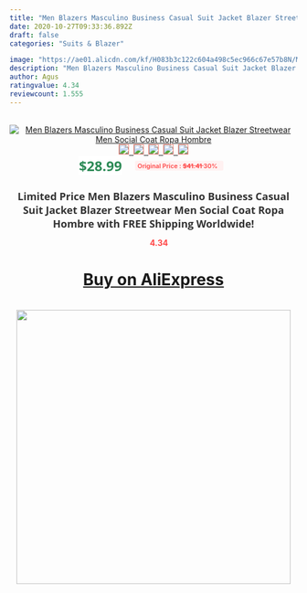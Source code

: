 ```yaml
---
title: "Men Blazers Masculino Business Casual Suit Jacket Blazer Streetwear Men Social Coat Ropa Hombre"
date: 2020-10-27T09:33:36.892Z
draft: false
categories: "Suits & Blazer"

image: "https://ae01.alicdn.com/kf/H083b3c122c604a498c5ec966c67e57b8N/Men-Blazers-Masculino-Business-Casual-Suit-Jacket-Blazer-Streetwear-Men-Social-Coat-Ropa-Hombre.png_220x220.png"
description: "Men Blazers Masculino Business Casual Suit Jacket Blazer Streetwear Men Social Coat Ropa Hombre"
author: Agus
ratingvalue: 4.34
reviewcount: 1.555
---
```

<br>
<div style="text-align: center;">
<a href="https://s.click.aliexpress.com/e/_A7dMet" target="_blank" rel="nofollow noopener noreferrer"><img alt="Men Blazers Masculino Business Casual Suit Jacket Blazer Streetwear Men Social Coat Ropa Hombre" class="magnifier-image" src="https://ae01.alicdn.com/kf/H083b3c122c604a498c5ec966c67e57b8N/Men-Blazers-Masculino-Business-Casual-Suit-Jacket-Blazer-Streetwear-Men-Social-Coat-Ropa-Hombre.png_220x220.png_640x640.jpg">
<br>
<img style="border:1px solid salmon" src="https://ae01.alicdn.com/kf/H083b3c122c604a498c5ec966c67e57b8N/Men-Blazers-Masculino-Business-Casual-Suit-Jacket-Blazer-Streetwear-Men-Social-Coat-Ropa-Hombre.png_120x120.jpg">&nbsp;&nbsp;<img style="border:1px solid salmon" src="https://ae01.alicdn.com/kf/Hc9fc498a75b147d0871c8b5c9f45839e1/Men-Blazers-Masculino-Business-Casual-Suit-Jacket-Blazer-Streetwear-Men-Social-Coat-Ropa-Hombre.jpg_120x120.jpg">&nbsp;&nbsp;<img style="border:1px solid salmon" src="_120x120.jpg">&nbsp;&nbsp;<img style="border:1px solid salmon" src="_120x120.jpg">&nbsp;&nbsp;<img style="border:1px solid salmon" src="_120x120.jpg"></a></div><br0>
<div style="text-align: center;"><span style="background-color: white; border: 0px; box-sizing: border-box; color: seagreen; display: inline-block; font-family: &quot;open sans&quot; , &quot;arial&quot; , &quot;helvetica&quot; , sans-serif , &quot;heiti&quot;; font-size: 24px; font-stretch: inherit; font-weight: 700; line-height: inherit; margin: 0px 10px 0px 0px; padding: 0px; vertical-align: middle;">$28.99 </span>
<span style="background: rgb(255 , 241 , 241); border-radius: 3px; border: 0px; box-sizing: border-box; color: #ff4747; display: inline-block; font-family: inherit; font-size: 12px; font-stretch: inherit; font-style: inherit; font-variant: inherit; font-weight: 600; line-height: inherit; margin: 0px; padding: 2px 5px; transform: scale(0.9); vertical-align: middle;">Original Price : <b style="text-decoration: line-through;">$41.41 </b> 30%&nbsp;&nbsp;</span></div>
<h1 style="color: #333333; display: inline-block; font-family: &quot;open sans&quot; , &quot;arial&quot; , &quot;helvetica&quot; , sans-serif , &quot;heiti&quot;; font-size: 18px; font-stretch: inherit; font-weight: 700; text-align: center;">Limited Price Men Blazers Masculino Business Casual Suit Jacket Blazer Streetwear Men Social Coat Ropa Hombre with FREE Shipping Worldwide!</h1>
<div style="color: #ff4747; text-align: center;">
<img src="https://4.bp.blogspot.com/-M0ZcTcb-5uY/XleCXlxnR4I/AAAAAAAAAEc/OrjgMkXV1oMQFaCRZj5HQwOCBcu3w1FegCPcBGAYYCw/s1600/star.png" style="height: 15px;">&nbsp;<b>4.34</b></div>
<div class="button_cont" align="center"><a class="buynow_a" href="https://s.click.aliexpress.com/e/_A7dMet" target="_blank" rel="nofollow noopener noreferrer"><H1>Buy on AliExpress</H1></a></div><br>
<div class="separator" style="clear: both; text-align: center;">
<img src="https://lh3.googleusercontent.com/-pTy5HemUv9M/XlePHvY0dAI/AAAAAAAAAE4/0nX5iRUoIWY8eMW9Dpxeirr157OZliDIgCLcBGAsYHQ/s1600/badge.gif" width="480">
</div>
